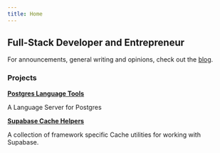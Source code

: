 ```yaml
---
title: Home
---
```

## Full-Stack Developer and Entrepreneur

For announcements, general writing and opinions, check out the [blog](./posts).



### Projects

**[Postgres Language Tools](https://github.com/supabase-community/postgres_lsp)**

A Language Server for Postgres

**[Supabase Cache Helpers](https://github.com/psteinroe/supabase-cache-helpers)**

A collection of framework specific Cache utilities for working with Supabase.




